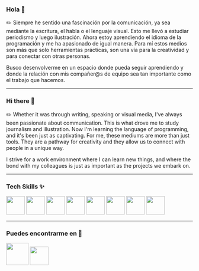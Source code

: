 ### Hola 👋

 ✏️ Siempre he sentido una fascinación por la comunicación, ya sea mediante la escritura, el habla o el lenguaje visual. Esto me llevó a estudiar periodismo y luego ilustración. Ahora estoy aprendiendo el idioma de la programación y me ha apasionado de igual manera. Para mí estos medios son más que solo herramientas prácticas, son una vía para la creatividad y para conectar con otras personas.

Busco desenvolverme en un espacio donde pueda seguir aprendiendo y donde la relación con mis compañer@s de equipo sea tan importante como el trabajo que hacemos.

----------------------------------------------------

### Hi there 👋

✏️ Whether it was through writing, speaking or visual media, I've always been passionate about communication. This is what drove me to study journalism and illustration. Now I'm learning the language of programming, and it's been just as captivating. For me, these mediums are more than just tools. They are a pathway for creativity and they allow us to connect with people in a unique way.

I strive for a work environment where I can learn new things, and where the bond with my colleagues is just as important as the projects we embark on.

----------------------------------------------------

### Tech Skills ✨

<img src="https://upload.wikimedia.org/wikipedia/commons/thumb/9/99/Unofficial_JavaScript_logo_2.svg/1024px-Unofficial_JavaScript_logo_2.svg.png" width="50"/> <img src="https://upload.wikimedia.org/wikipedia/commons/thumb/6/62/CSS3_logo.svg/800px-CSS3_logo.svg.png" width="50"/> <img src="https://cdn-icons-png.flaticon.com/512/1051/1051277.png?w=360" width="50"/> <img src="https://seeklogo.com/images/N/npm-logo-01B8642EDD-seeklogo.com.png" width="50"/> <img src="http://assets.stickpng.com/images/5847f40ecef1014c0b5e488a.png" width="50"/> <img src="http://assets.stickpng.com/images/5847f981cef1014c0b5e48be.png" width="50"/> <img src="https://upload.wikimedia.org/wikipedia/commons/thumb/9/9a/Visual_Studio_Code_1.35_icon.svg/2048px-Visual_Studio_Code_1.35_icon.svg.png" width="50"/> <img src="https://upload.wikimedia.org/wikipedia/commons/3/33/Figma-logo.svg" width="50"/> 

----------------------------------------------------

### Puedes encontrarme en 📓 

[<img src="https://brandlogos.net/wp-content/uploads/2016/06/linkedin-logo-512x512.png" width="60"/>](https://www.linkedin.com/in/amanda-heredia-091517226/) [<img src="https://upload.wikimedia.org/wikipedia/commons/thumb/e/ec/Circle-icons-mail.svg/1024px-Circle-icons-mail.svg.png" width= "50"/>](mailto:amanda.mnzh@gmail.com)
